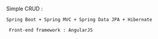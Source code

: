 Simple CRUD : 

    Spring Boot + Spring MVC + Spring Data JPA + Hibernate
    
     Front-end framework : AngularJS
    
    
